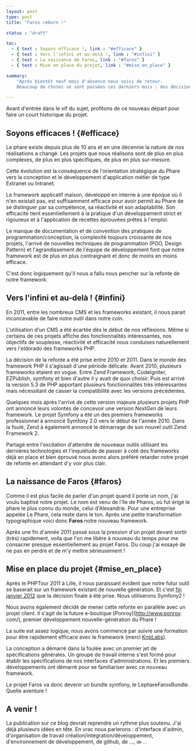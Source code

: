 ```yaml
---
layout: post
type: post
title: "Faros reborn !"

status : "draft"

toc:
  - { text : Soyons efficace !, link : "#efficace" }
  - { text : Vers l'infini et au-delà !, link : "#infini" }
  - { text : La naissance de Faros, link : "#faros" }
  - { text : Mise en place du projet, link : "#mise_en_place" }

summary:
    "Après bientôt neuf mois d'absence nous voici de retour.
    Beaucoup de choses se sont passées ces derniers mois : des décisions ont été prises et des actions ont été menées."

---
```


Avant d'entrée dans le vif du sujet, profitons de ce nouveau départ pour faire un court historique du projet.


## Soyons efficaces ! {#efficace}

Le phare existe depuis plus de 10 ans et en une décennie la nature de nos
réalisations a changé. Les projets que nous réalisons sont de plus en plus
complexes, de plus en plus spécifiques, de plus en plus sur-mesure.

Cette évolution est la conséquence de l'orientation stratégique du Phare
vers la conception et le développement d'application métier de type
Extranet ou Intranet.

Le framework applicatif maison, développé en interne à une époque où il n'en
existait pas, est suffisamment efficace pour avoir permit au Phare de se
distinguer par sa compétence, sa réactivité et son adaptabilité. Son
efficacité tient essentiellement à la pratique d'un développement strict et
rigoureux et à l'application de recettes éprouvées prêtes à l'emploi.

Le manque de documentation et de convention des pratiques de
programmation/conception, la complexité toujours croissante de nos projets,
l'arrivé de nouvelles techniques de programmation (POO, Design Pattern) et
l'agrandissement de l'équipe de développement font que notre framework est
de plus en plus contraignant et donc de moins en moins efficace.

C'est donc logiquement qu'il nous a fallu nous pencher sur la refonte de
notre framework.


## Vers l'infini et au-delà ! {#infini}

En 2011, entre les nombreux CMS et les frameworks existant, il nous parait
inconcevable de faire notre outil dans notre coin.

L'utilisation d'un CMS a été écartée dès le début de nos réflexions. Même si
certains de ces projets affiche des fonctionnalités intéressantes, nos
objectifs de souplesse, réactivité et efficacité nous conduises
naturellement vers l'eldorado des frameworks PHP.

La décision de la refonte a été prise entre 2010 et 2011. Dans le monde des
framework PHP il s'agissait d'une période délicate. Avant 2010, plusieurs
frameworks étaient en vogue. Entre Zend Framework, CodeIgniter, EZPublish,
symfony et bien d'autre il y avait de quoi choisir. Puis est arrivé la
version 5.3 de PHP apportant plusieurs fonctionnalités très intéressantes
mais nécessitant de casser la compatibilité avec les versions précédentes.

Quelques mois après l'arrivé de cette version majeure plusieurs projets PHP
ont annoncé leurs volontés de concevoir une version _NextGen_ de leurs
framework. Le projet Symfony a été un des premiers frameworks professionnel à
annoncé Symfony 2.0 vers le début de l'année 2010. Dans la foulé, Zend à
également annoncé le démarrage de son nouvel outil Zend Framework 2.

Partagé entre l'excitation d'attendre de nouveaux outils utilisant les
dernières technologies et l'inquiétude de passer à coté des frameworks déjà
en place et bien éprouvé nous avons alors préféré retarder notre projet de
refonte en attendant d'y voir plus clair.


## La naissance de Faros {#faros}

Comme il est plus facile de parler d'un projet quand il porte un nom, j'ai
voulu baptisé notre projet. Le nom est venu de l'île de Pharos, où fut érigé
le phare le plus connu du monde, celui d'Alexandrie. Pour une entreprise
appelée Le Phare, cela reste dans le ton. Après une petite transformation
typographique voici donc **Faros** notre nouveau framework.

Après une fin d'année 2011 passé sous la pression d'un projet devant sortir
(très) rapidement, voila que l'on me libère à nouveau du temps pour me
consacrer presque essentiellement au projet Faros. Du coup j'ai essayé de ne
pas en perdre et de m'y mettre sérieusement !


## Mise en place du projet {#mise_en_place}

Après le PHPTour 2011 à Lille, il nous paraissant évident que notre futur
outil se baserait sur un framework existant de nouvelle génération. Et c'est
[fin janvier 2012](https://twitter.com/dhalsimfr/statuses/163944291276824576)
 que la décision finale à été prise. Nous utiliserons Symfony2 !

Nous avons également décidé de mener cette refonte en parallèle avec un
projet client. Il s'agit de la future e-boutique [Ponroy](http://www.ponroy.
com/), premier développement nouvelle-génération du Phare !

La suite est assez logique, nous avons commencé par suivre une formation
pour être rapidement efficace avec le framework (merci [KnpLabs](
http://knplabs.fr)).

La conception a démarré dans la foulée avec un premier jet de spécifications
générales. Un groupe de travail interne s'est formé pour établir les
spécifications de nos interfaces d'administrations. Et les premiers
développements ont démarré pour se familiariser avec ce nouveau framework.

Le projet Faros va donc devenir un bundle symfony, le LephareFarosBundle.
Quelle aventure !


## A venir !

La publication sur ce blog devrait reprendre un rythme plus soutenu. J'ai
déjà plusieurs idées en tête. En vrac nous parlerons : d'interface d'admin,
d'organisation de travail création/intégration/développement,
d'environnement de développement, de github, de ..., <small>de ...</small>
